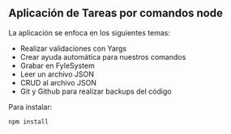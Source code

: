 ## Aplicación de Tareas por comandos node

La aplicación se enfoca en los siguientes temas:

* Realizar validaciones con Yargs
* Crear ayuda automática para nuestros comandos
* Grabar en FyleSystem
* Leer un archivo JSON
* CRUD al archivo JSON
* Git y Github para realizar backups del código

Para instalar:
```
npm install
```